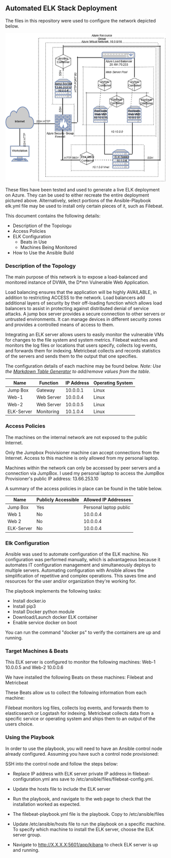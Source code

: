 ## Automated ELK Stack Deployment

The files in this repository were used to configure the network depicted below.

![Network Diagram](https://raw.githubusercontent.com/JCortez3132/Condescending-Mendeleev/main/Diagrams/Untitled%20Diagram.jpg)

These files have been tested and used to generate a live ELK deployment on Azure. They can be used to either recreate the entire deployment pictured above. Alternatively, select portions of the Ansible-Playbook elk.yml file may be used to install only certain pieces of it, such as Filebeat.

This document contains the following details:
- Description of the Topologu
- Access Policies
- ELK Configuration
  - Beats in Use
  - Machines Being Monitored
- How to Use the Ansible Build


### Description of the Topology

The main purpose of this network is to expose a load-balanced and monitored instance of DVWA, the D*mn Vulnerable Web Application.

Load balancing ensures that the application will be highly AVAILABLE, in addition to restricting ACCESS to the network.
Load balancers add additional layers of security by their off-loading function which allows load balancers to assist in protecting against distributed denial of service attacks. A jump box server provides a secure connection to other servers or untrusted environments. It can manage devices in different security zones and provides a controlled means of access to them. 

Integrating an ELK server allows users to easily monitor the vulnerable VMs for changes to the file system and system metrics.
Filebeat watches and monitors the log files or locations that users specify, collects log events, and forwards them for indexing.
Metricbeat collects and records statistics of the servers and sends them to the output that one specifies.

The configuration details of each machine may be found below.
_Note: Use the [Markdown Table Generator](http://www.tablesgenerator.com/markdown_tables) to add/remove values from the table_.

| Name      | Function   | IP Address | Operating System |
|---------- |------------|------------|------------------|
| Jump Box  | Gateway    | 10.0.0.1   | Linux            |
| Web-1     | Web Server | 10.0.0.4   | Linux            |
| Web-2     | Web Server | 10.0.0.5   | Linux            |
| ELK-Server| Monitoring | 10.1.0.4   | Linux            |

### Access Policies

The machines on the internal network are not exposed to the public Internet. 

Only the Jumpbox Proivisioner machine can accept connections from the Internet. Access to this machine is only allowed from my personal laptop.

Machines within the network can only be accessed by peer servers and a connection via JumpBox. I used my personal laptop to access the JumpBox Provisioner's public IP address: 13.66.253.10

A summary of the access policies in place can be found in the table below.

| Name      | Publicly Accessible | Allowed IP Addresses   |
|---------- |---------------------|----------------------  |
| Jump Box  | Yes                 | Personal laptop public |
| Web 1     | No                  | 10.0.0.4               |
| Web 2     | No                  | 10.0.0.4               |
| ELK-Server| No                  | 10.0.0.4
### Elk Configuration

Ansible was used to automate configuration of the ELK machine. No configuration was performed manually, which is advantageous because it automates IT configuration management and simultaneously deploys to multiple servers. Automating configuration with Ansible allows the simplification of repetitive and complex operations. This saves time and resources for the user and/or organization they're working for.

The playbook implements the following tasks:

- Install docker.io
- Install pip3
- Install Docker python module
- Download/Launch docker ELK container
- Enable service docker on boot

You can run the command "docker ps" to verify the containers are up and running. 

### Target Machines & Beats
This ELK server is configured to monitor the following machines:
Web-1 10.0.0.5 and Web-2 10.0.0.6

We have installed the following Beats on these machines:
Filebeat and Metricbeat

These Beats allow us to collect the following information from each machine:

Filebeat monitors log files, collects log events, and forwards them to elasticsearch or Logstash for indexing. Metricbeat collects data from a specific service or operating system and ships them to an output of the users choice.

### Using the Playbook
In order to use the playbook, you will need to have an Ansible control node already configured. Assuming you have such a control node provisioned: 

SSH into the control node and follow the steps below:
- Replace IP address with ELK server private IP address in filebeat-configuration.yml ans save to /etc/ansible/files/filebeat-config.yml.
- Update the hosts file to include the ELK server
- Run the playbook, and navigate to the web page to check that the installation worked as expected.

- The filebeat-playbook.yml file is the playbook. Copy to /etc/ansible/files
- Update /etc/ansible/hosts file to run the playbook on a specific machine. To specify which machine to install the ELK server, choose the ELK server group. 
- Navigate to http://X.X.X.X:5601/app/kibana to check ELK server is up and running.



